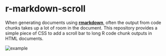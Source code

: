 # r-markdown-scroll

When generating documents using [**rmarkdown**](https://github.com/rstudio/rmarkdown), often the output from code chunks takes up a lot of room in the document. This repository provides a simple piece of CSS to add a scroll bar to long R code chunk outputs in HTML documents. 

![example](https://raw.githubusercontent.com/nathaneastwood/r-markdown-scroll/master/example.PNG)

